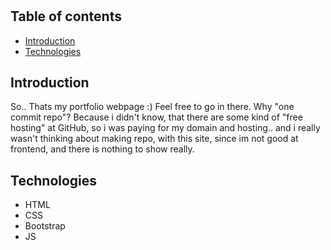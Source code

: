 <h1 Portfolio </h1>

## Table of contents
* [Introduction](#introduction)
* [Technologies](#technologies)

## Introduction
So.. Thats my portfolio webpage :) Feel free to go in there. 
Why "one commit repo"? Because i didn't know, that there are some kind of "free hosting" at GitHub, so i was paying for my domain and hosting.. and i really wasn't thinking about making repo, with this site, since im not good at frontend, and there is nothing to show really.

## Technologies
* HTML
* CSS
* Bootstrap
* JS
